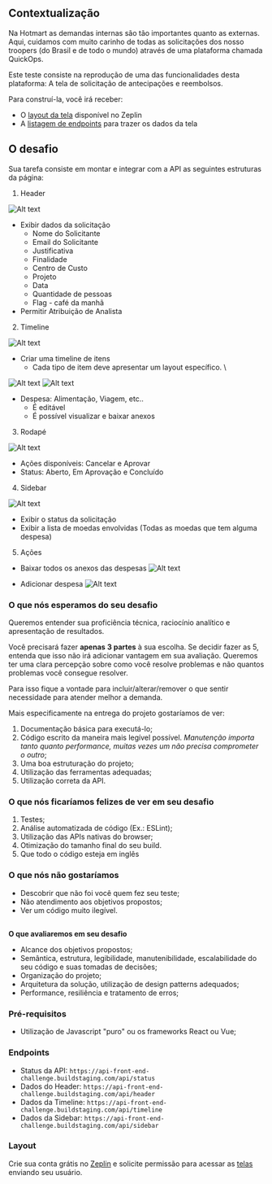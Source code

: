 ## **Contextualização**

Na Hotmart as demandas internas são tão importantes quanto as externas. Aqui, cuidamos com muito carinho de todas as solicitações dos nosso troopers (do Brasil e de todo o mundo) através de uma plataforma chamada QuickOps. 

Este teste consiste na reprodução de uma das funcionalidades desta plataforma: A tela de solicitação de antecipações e reembolsos.

Para construí-la, você irá receber:

*   O [layout da tela](#layout) disponível no Zeplin
*   A [listagem de endpoints](#endpoints) para trazer os dados da tela


## **O desafio**

Sua tarefa consiste em montar e integrar com a API as seguintes estruturas da página:

1. Header

![Alt text](assets/images/header.jpeg?raw=true "Header")

*   Exibir dados da solicitação
    *   Nome do Solicitante
    *   Email do Solicitante
    *   Justificativa
    *   Finalidade
    *   Centro de Custo
    *   Projeto
    *   Data
    *   Quantidade de pessoas
    *   Flag - café da manhã
*   Permitir Atribuição de Analista

2. Timeline

![Alt text](assets/images/timeline.jpeg?raw=true "Timeline")

*   Criar uma timeline de itens
    *   Cada tipo de item deve apresentar um layout específico. \


![Alt text](assets/images/item.jpeg?raw=true "Item")
![Alt text](assets/images/item-detail.jpeg?raw=true "Item Detail")

*   Despesa: Alimentação, Viagem, etc..
    *   É editável
    *   É possível visualizar e baixar anexos

3. Rodapé

![Alt text](assets/images/rodape.jpeg?raw=true "Rodapé")


*   Ações disponíveis: Cancelar e Aprovar
*   Status: Aberto, Em Aprovação e Concluído

4. Sidebar

![Alt text](assets/images/sidebar.jpeg?raw=true "Sidebar")

*   Exibir o status da solicitação
*   Exibir a lista de moedas envolvidas (Todas as moedas que tem alguma despesa)

5. Ações

*   Baixar todos os anexos das despesas
![Alt text](assets/images/barra-acoes.jpeg?raw=true "Barra Ações")

*   Adicionar despesa
![Alt text](assets/images/despesa.jpeg?raw=true "Adicionar Despesa")
	


### **O que nós esperamos do seu desafio**

Queremos entender sua proficiência técnica, raciocínio analítico e apresentação de resultados. 

Você precisará fazer **apenas** **3 partes** à sua escolha. Se decidir fazer as 5, entenda que isso não irá adicionar vantagem em sua avaliação. Queremos ter uma clara percepção sobre como você resolve problemas e não quantos problemas você consegue resolver.

Para isso fique a vontade para incluir/alterar/remover o que sentir necessidade para atender melhor a demanda.

Mais especificamente na entrega do projeto gostaríamos de ver:



1. Documentação básica para executá-lo;
2. Código escrito da maneira mais legível possível. _Manutenção importa tanto quanto performance, muitas vezes um não precisa comprometer o outro_;
3. Uma boa estruturação do projeto;
4. Utilização das ferramentas adequadas;
5. Utilização correta da API.


### **O que nós ficaríamos felizes de ver em seu desafio**



1. Testes;
2. Análise automatizada de código (Ex.: ESLint);
3. Utilização das APIs nativas do browser;
4. Otimização do tamanho final do seu build.
5. Que todo o código esteja em inglês


### **O que nós não gostaríamos**



*   Descobrir que não foi você quem fez seu teste;
*   Não atendimento aos objetivos propostos;
*   Ver um código muito ilegível.

## 
**O que avaliaremos em seu desafio**

*   Alcance dos objetivos propostos;
*   Semântica, estrutura, legibilidade, manutenibilidade, escalabilidade do seu código e suas tomadas de decisões;
*   Organização do projeto;
*   Arquitetura da solução, utilização de design patterns adequados;
*   Performance, resiliência e tratamento de erros;


### **Pré-requisitos**

*   Utilização de Javascript "puro" ou os frameworks React ou Vue;


### **Endpoints**

* Status da API: `https://api-front-end-challenge.buildstaging.com/api/status`
* Dados do Header: `https://api-front-end-challenge.buildstaging.com/api/header`
* Dados da Timeline: `https://api-front-end-challenge.buildstaging.com/api/timeline`
* Dados da Sidebar: `https://api-front-end-challenge.buildstaging.com/api/sidebar`

### **Layout**

Crie sua conta grátis no [Zeplin](https://zeplin.io/) e solicite permissão para acessar as [telas](https://zpl.io/VKMGOg8) enviando seu usuário.
